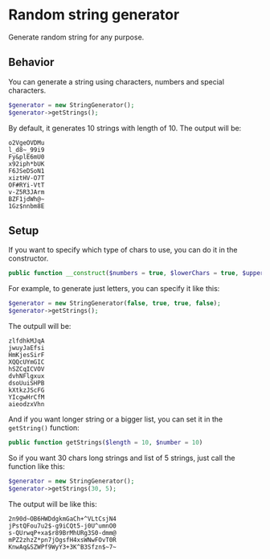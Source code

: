 # Random string generator
Generate random string for any purpose.

## Behavior
You can generate a string using characters, numbers and special characters.

```php
$generator = new StringGenerator();
$generator->getStrings();
```

By default, it generates 10 strings with length of 10. The output will be:
```
o2VgeOVDMu
l_d8~_99i9
Fy&plE6mU0
x92iph*bUK
F6JSeDSoN1
xiztHV-O7T
OF#RYi-VtT
v-Z5R3JArm
BZF1jdWh@~
1Gz$nnbm8E
```

## Setup
If you want to specify which type of chars to use, you can do it in the constructor.

```php
public function __construct($numbers = true, $lowerChars = true, $upperChars = true, $specialChars = true)
```

For example, to generate just letters, you can specify it like this:

```php
$generator = new StringGenerator(false, true, true, false);
$generator->getStrings();
```

The outpull will be:
```
zlfdhkMJqA
jwuyJaEfsi
HmKjesSirF
XQQcUYmGIC
hSZCqICVOV
dvhNFlgxux
dsoUuiSHPB
kXtkzJScFG
YIcgwHrCfM
aieodzxVhn
```

And if you want longer string or a bigger list, you can set it in the `getString()` function:

```php
public function getStrings($length = 10, $number = 10)
```

So if you want 30 chars long strings and list of 5 strings, just call the function like this:

```php
$generator = new StringGenerator();
$generator->getStrings(30, 5);
```

The output will be like this:

```
2n90d~OB6HWDdgkmGaCh+^VLtCsjN4
jPstQFou7u2$-g9iCQt5-j0U^umnO0
s-QUrwqP+xa$r89BrMhURg3S0-dmm@
mPZ2zhzZ*pn7jOgsfH4xsWNwFOvT0R
KnwAq&SZWPf9WyY3+3K^B3Sfzn$~7~
```
